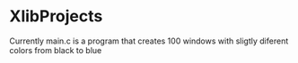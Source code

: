 # XlibProjects

Currently main.c is a program that creates 100 windows with sligtly diferent colors from black to blue
